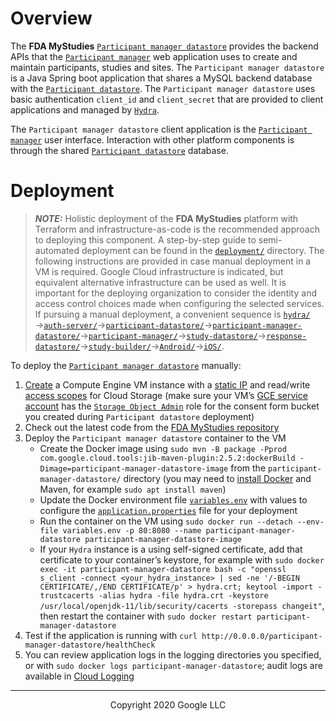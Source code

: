 <!--
 Copyright 2020 Google LLC
 Use of this source code is governed by an MIT-style
 license that can be found in the LICENSE file or at
 https://opensource.org/licenses/MIT.
-->

# Overview
The **FDA MyStudies** [`Participant manager datastore`](/participant-manager-datastore/) provides the backend APIs that the [`Participant manager`](/participant-manager/) web application uses to create and maintain participants, studies and sites. The `Participant manager datastore` is a Java Spring boot application that shares a MySQL backend database with the [`Participant datastore`](/participant-datastore/). The `Participant manager datastore` uses basic authentication `client_id` and `client_secret` that are provided to client applications and managed by [`Hydra`](/hydra/).
 
The `Participant manager datastore` client application is the [`Participant manager`](/participant-manager/) user interface. Interaction with other platform components is through the shared [`Participant datastore`](/participant-datastore/) database.
 
# Deployment
> **_NOTE:_** Holistic deployment of the **FDA MyStudies** platform with Terraform and infrastructure-as-code is the recommended approach to deploying this component. A step-by-step guide to semi-automated deployment can be found in the [`deployment/`](/deployment) directory. The following instructions are provided in case manual deployment in a VM is required. Google Cloud infrastructure is indicated, but equivalent alternative infrastructure can be used as well. It is important for the deploying organization to consider the identity and access control choices made when configuring the selected services. If pursuing a manual deployment, a convenient sequence is [`hydra/`](/hydra)&rarr;[`auth-server/`](/auth-server/)&rarr;[`participant-datastore/`](/participant-datastore/)&rarr;[`participant-manager-datastore/`](/participant-manager-datastore/)&rarr;[`participant-manager/`](/participant-manager/)&rarr;[`study-datastore/`](/study-datastore/)&rarr;[`response-datastore/`](/response-datastore/)&rarr;[`study-builder/`](/study-builder/)&rarr;[`Android/`](/Android/)&rarr;[`iOS/`](/iOS/).
 
To deploy the [`Participant manager datastore`](/participant-manager-datastore/) manually:
1. [Create](https://cloud.google.com/compute/docs/instances/create-start-instance) a Compute Engine VM instance with a [static IP](https://cloud.google.com/compute/docs/ip-addresses/reserve-static-internal-ip-address) and read/write [access scopes](https://cloud.google.com/compute/docs/access/service-accounts#accesscopesiam) for Cloud Storage (make sure your VM’s [GCE service account](https://cloud.google.com/compute/docs/access/service-accounts#default_service_account) has the [`Storage Object Admin`](https://cloud.google.com/storage/docs/access-control/iam-roles) role for the consent form bucket you created during `Participant datastore` deployment)
1. Check out the latest code from the [FDA MyStudies repository](https://github.com/GoogleCloudPlatform/fda-mystudies/)
1. Deploy the `Participant manager datastore` container to the VM
    -    Create the Docker image using `sudo mvn -B package -Pprod com.google.cloud.tools:jib-maven-plugin:2.5.2:dockerBuild -Dimage=participant-manager-datastore-image` from the `participant-manager-datastore/` directory (you may need to [install Docker](https://docs.docker.com/engine/install/debian/) and Maven, for example `sudo apt install maven`)
    -    Update the Docker environment file [`variables.env`](variables.env) with values to configure the [`application.properties`](participant-manager-service/src/main/resources/application.properties) file for your deployment
    -    Run the container on the VM using `sudo docker run --detach --env-file variables.env -p 80:8080 --name participant-manager-datastore participant-manager-datastore-image`
    -    If your `Hydra` instance is a using self-signed certificate, add that certificate to your container’s keystore, for example with `sudo docker exec -it participant-manager-datastore bash -c "openssl s_client -connect <your_hydra_instance> | sed -ne '/-BEGIN CERTIFICATE/,/END CERTIFICATE/p' > hydra.crt; keytool -import -trustcacerts -alias hydra -file hydra.crt -keystore /usr/local/openjdk-11/lib/security/cacerts -storepass changeit"`, then restart the container with `sudo docker restart participant-manager-datastore`
1. Test if the application is running with `curl http://0.0.0.0/participant-manager-datastore/healthCheck`
1. You can review application logs in the logging directories you specified, or with `sudo docker logs participant-manager-datastore`; audit logs are available in [Cloud Logging](https://cloud.google.com/logging)

***
<p align="center">Copyright 2020 Google LLC</p>
